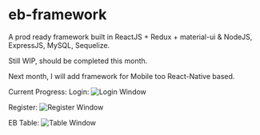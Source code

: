 # eb-framework
A prod ready framework built in ReactJS + Redux + material-ui & NodeJS, ExpressJS, MySQL, Sequelize.

Still WIP, should be completed this month.

Next month, I will add framework for Mobile too React-Native based.

Current Progress:
  Login: 
  ![Login Window](http://edgebits.io/backup/images/logi.png)
  
  Register:
  ![Register Window](http://edgebits.io/backup/images/register.png)
  
  EB Table: 
  ![Table Window](http://edgebits.io/backup/images/ebTable.png)
